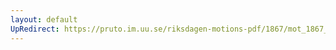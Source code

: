 ```yaml
---
layout: default
UpRedirect: https://pruto.im.uu.se/riksdagen-motions-pdf/1867/mot_1867__fk__61.pdf
---
```

